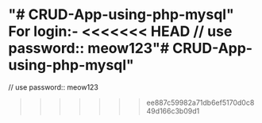 "# CRUD-App-using-php-mysql" 
For login:-
<<<<<<< HEAD
 // use password:: meow123"# CRUD-App-using-php-mysql" 
=======
 // use password:: meow123
>>>>>>> ee887c59982a71db6ef5170d0c849d166c3b09d1
